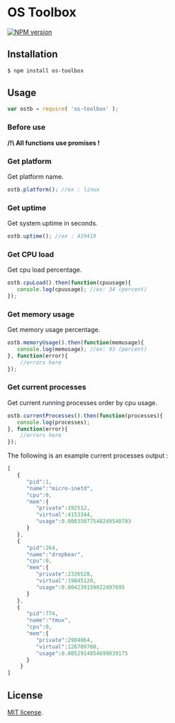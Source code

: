 OS Toolbox
==========
[![NPM version][npm-image]][npm-url]

## Installation
``` bash
$ npm install os-toolbox
```

## Usage

``` javascript
var ostb = require( 'os-toolbox' );
```

### Before use 
**/!\ All functions use promises !**

### Get platform
Get platform name.
``` javascript
ostb.platform(); //ex : linux
```

### Get uptime
Get system uptime in seconds.
``` javascript
ostb.uptime(); //ex : 419419
```

### Get CPU load
Get cpu load percentage.
``` javascript
ostb.cpuLoad().then(function(cpuusage){
   console.log(cpuusage); //ex: 34 (percent)
});
```

### Get memory usage
Get memory usage percentage.
``` javascript
ostb.memoryUsage().then(function(memusage){
   console.log(memusage); //ex: 93 (percent)
}, function(error){
    //errors here
});
```

### Get current processes
Get current running processes order by cpu usage.
``` javascript
ostb.currentProcesses().then(function(processes){
   console.log(processes);
}, function(error){
    //errors here
});
```

The following is an example current processes output :

``` javascript
[
   {
      "pid":1,
      "name":"micro-inetd",
      "cpu":0,
      "mem":{
         "private":192512,
         "virtual":4153344,
         "usage":0.00035077548249540783
      }
   },
   {
      "pid":264,
      "name":"dropbear",
      "cpu":0,
      "mem":{
         "private":2326528,
         "virtual":19845120,
         "usage":0.004239159022497695
      }
   },
   {
      "pid":774,
      "name":"tmux",
      "cpu":0,
      "mem":{
         "private":2904064,
         "virtual":126709760,
         "usage":0.0052914854699839175
      }
	}
]
```

## License

[MIT license](http://opensource.org/licenses/MIT). 

[npm-image]: https://img.shields.io/npm/v/os-toolbox.svg
[npm-url]: https://www.npmjs.com/package/os-toolbox